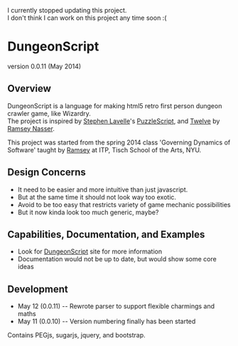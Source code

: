 I currently stopped updating this project.  
I don't think I can work on this project any time soon :(

DungeonScript
=============
version 0.0.11 (May 2014)

Overview
--------
DungeonScript is a language for making html5 retro first person dungeon crawler game, like Wizardry.  
The project is inspired by [Stephen Lavelle](http://www.increpare.com/)'s [PuzzleScript](http://puzzlescript.net), and [Twelve](https://github.com/nasser/twelve) by [Ramsey Nasser](http://nas.sr).

This project was started from the spring 2014 class 'Governing Dynamics of Software' taught by [Ramsey](http://nas.sr) at ITP, Tisch School of the Arts, NYU.

Design Concerns
---------------
* It need to be easier and more intuitive than just javascript.
* But at the same time it should not look way too exotic.
* Avoid to be too easy that restricts variety of game mechanic possibilities
* But it now kinda look too much generic, maybe?

Capabilities, Documentation, and Examples
-----------------------------------------
* Look for [DungeonScript](http://dungeonscript.herokuapp.com) site for more information
* Documentation would not be up to date, but would show some core ideas

Development
-----------
* May 12 (0.0.11) -- Rewrote parser to support flexible charmings and maths
* May 11 (0.0.10) -- Version numbering finally has been started


Contains PEGjs, sugarjs, jquery, and bootstrap.
